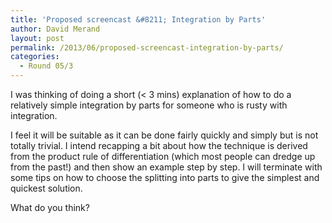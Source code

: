 ```yaml
---
title: 'Proposed screencast &#8211; Integration by Parts'
author: David Merand
layout: post
permalink: /2013/06/proposed-screencast-integration-by-parts/
categories:
  - Round 05/3
---
```

I was thinking of doing a short (< 3 mins) explanation of how to do a relatively simple integration by parts for someone who is rusty with integration.

I feel it will be suitable as it can be done fairly quickly and simply but is not totally trivial. I intend recapping a bit about how the technique is derived from the product rule of differentiation (which most people can dredge up from the past!) and then show an example step by step. I will terminate with some tips on how to choose the splitting into parts to give the simplest and quickest solution.

What do you think?

&nbsp;